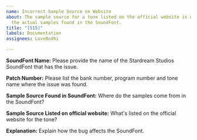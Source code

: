 ```yaml
---
name: Incorrect Sample Source on Website
about: The sample source for a tone listed on the official website is different to
  the actual samples found in the SoundFont.
title: "[515]"
labels: Documentation
assignees: LoveBodhi

---
```


**SoundFont Name:**
Please provide the name of the Stardream Studios SoundFont that has the issue.

**Patch Number:**
Please list the bank number, program number and tone name where the issue was found.

**Sample Source Found in SoundFont:**
Where do the samples come from in the SoundFont?

**Sample Source Listed on official website:**
What's listed on the official website for the tone?

**Explanation:**
Explain how the bug affects the SoundFont.

